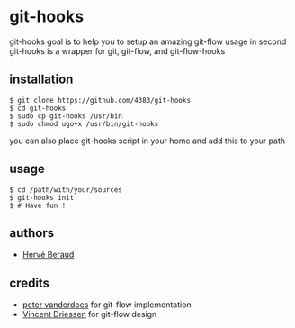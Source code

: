 # git-hooks

git-hooks goal is to help you to setup an amazing git-flow usage in second
git-hooks is a wrapper for git, git-flow, and git-flow-hooks


## installation

```shell
$ git clone https://github.com/4383/git-hooks
$ cd git-hooks
$ sudo cp git-hooks /usr/bin
$ sudo chmod ugo+x /usr/bin/git-hooks
```

you can also place git-hooks script in your home and add this to your path

## usage

```shell
$ cd /path/with/your/sources
$ git-hooks init
$ # Have fun !
```

## authors
* [Hervé Beraud](https://github.com/4383)

## credits
* [peter vanderdoes](https://github.com/petervanderdoes/) for git-flow implementation
* [Vincent Driessen](https://github.com/nvie/) for git-flow design
